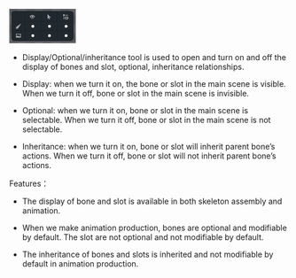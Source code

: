 

![](5576b6120294c.png)

* Display/Optional/inheritance tool is used to open and turn on and off the display of bones and slot, optional, inheritance relationships.

* Display: when we turn it on, the bone or slot in the main scene is visible. When we turn it off, bone or slot in the main scene is invisible.

* Optional: when we turn it on, bone or slot in the main scene is selectable. When we turn it off, bone or slot in the main scene is not selectable.

* Inheritance: when we turn it on, bone or slot will inherit parent bone’s actions. When we turn it off, bone or slot will not inherit parent bone’s actions.



Features：

* The display of bone and slot is available in both skeleton assembly and animation.

* When we make animation production, bones are optional and modifiable by default. The slot are not optional and not modifiable by default.

* The inheritance of bones and slots is inherited and not modifiable by default in animation production.